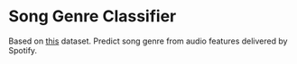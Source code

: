 # Song Genre Classifier
Based on [this](https://www.kaggle.com/grasslover/spotify-music-genre-list) dataset. Predict song genre from audio features delivered by Spotify.